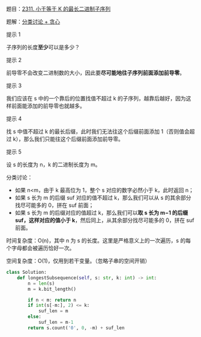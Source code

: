 题目：[2311. 小于等于 K 的最长二进制子序列](https://leetcode.cn/problems/longest-binary-subsequence-less-than-or-equal-to-k/)

题解：[分类讨论 + 贪心](https://leetcode.cn/problems/longest-binary-subsequence-less-than-or-equal-to-k/solution/fen-lei-tao-lun-tan-xin-by-endlesscheng-vnlx/)

提示 1

子序列的长度**至少**可以是多少？

提示 2

前导零不会改变二进制数的大小，因此要**尽可能地往子序列前面添加前导零**。

提示 3

我们应该在 s 中的一个靠后的位置找值不超过 k 的子序列，越靠后越好，因为这样前面能添加的前导零也就越多。

提示 4

找 s 中值不超过 k 的最长后缀，此时我们无法往这个后缀前面添加 1（否则值会超过 k），那么我们只能往这个后缀前面添加前导零。

提示 5

设 s 的长度为 n，k 的二进制长度为 m。

分类讨论：

- 如果 n<m，由于 k 最高位为 1，整个 s 对应的数字必然小于 k，此时返回 n；
- 如果 s 长为 m 的后缀 suf 对应的值不超过 k，那么我们可以从 s 的其余部分找尽可能多的 0，拼在 suf 前面；
- 如果 s 长为 m 的后缀对应的值超过 k，那么我们可以**取 s 长为 m−1 的后缀 suf，这样对应的值小于 k**，然后同上，从其余部分找尽可能多的 0，拼在 suf 前面。

时间复杂度：O(n)，其中 n 为 s 的长度。这里是严格意义上的一次遍历，s 的每个字母都会被遍历恰好一次。

空间复杂度：O(1)，仅用到若干变量。（忽略子串的空间开销）

```python
class Solution:
    def longestSubsequence(self, s: str, k: int) -> int:
        n = len(s)
        m = k.bit_length()

        if n < m: return n
        if int(s[-m:], 2) <= k:
            suf_len = m
        else:
            suf_len = m-1
        return s.count('0', 0, -m) + suf_len
```

